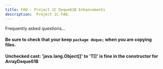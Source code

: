```yaml
---
title: FAQ - Project 1C Deque61B Enhancements
description:  Project 1C FAQ.
---
```


Frequently asked questions...


#### Be sure to check that your keep `package deque;` when you are copying files.

#### Unchecked cast: 'java.lang.Object[]' to 'T[]'  is fine in the constructor for ArrayDeque61B
